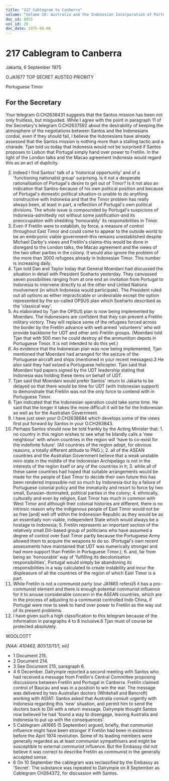 ```yaml
---
title: "217 Cablegram to Canberra"
volume: "Volume 20: Australia and the Indonesian Incorporation of Portuguese Timor, 1974-1976"
doc_id: 8055
vol_id: 20
doc_date: 1975-09-06
---
```


# 217 Cablegram to Canberra

Jakarta, 6 September 1975

O.JA1677 TOP SECRET AUSTEO PRIORITY

Portuguese Timor

## For the Secretary

Your telegram O.CH2638431 suggests that the Santos mission has been not only fruitless, but misguided. While I agree with the point in paragraph 11 of the Secretary's telegram O.CH2637592 about the desirability of keeping the atmosphere of the negotiations between Santos and the Indonesians cordial, even if they should fail, I believe the Indonesians have already assessed that the Santos mission is nothing more than a stalling tactic and a charade. Tjan told us today that Indonesia would not be surprised if Santos proposes to Lisbon that Portugal simply hand over power to Fretilin. In the light of the London talks and the Macao agreement Indonesia would regard this as an act of duplicity.

  2. Indeed I find Santos' talk of a 'historical opportunity' and of a 'functioning nationalist group' surprising. Is it not a desperate rationalisation of Portugal's desire to get out of Timor? Is it not also an indication that Santos-because of his own political position and because of Portugal's domestic political situation-is unable to do anything constructive with Indonesia and that the Timor problem has really always been, at least in part, a reflection of Portugal's own political divisions. The whole issue is compounded by Portugal's suspicions of Indonesia-admittedly not without some justification-and its preoccupation with shedding 'honourably' its responsibilities in Timor.
  3. Even if Fretilin were to establish, by force, a measure of control throughout East Timor and could come to appear to the outside world to be an embryonic viable government-this remains unestablished despite Michael Darby's views and Fretilin's claims-this would be done in disregard to the London talks, the Macao agreement and the views of the two other parties in the colony. It would also ignore the problem of the more than 3000 refugees already in Indonesian Timor. This number is increasing daily.
  4. Tjan told Dan and Taylor today that General Moerdani had discussed the situation in detail with President Soeharto yesterday. They canvassed seven possibilities ranging from at one end an invitation from Portugal to Indonesia to intervene directly to at the other end United Nations involvement (in which Indonesia would participate). The President ruled out all options as either impracticable or undesirable except the option represented by the so-called OPSUS plan which Soeharto described as the 'classical way'.
  5. As elaborated by Tjan the OPSUS plan is now being implemented by Moerdani. The Indonesians are confident that they can prevent a Fretilin military victory. They will replace some of the refugees forced across the border by the Fretilin advance with well armed 'volunteers' who will provide backbone for UDT and other anti-Fretilin groups. (Moerdani told Tjan that with 500 men he could destroy all the ammunition depots in Portuguese Timor. It is not intended to do this yet.)
  6. As evidence that the Indonesian plan was now being implemented, Tjan mentioned that Moerdani had arranged for the seizure of the Portuguese aircraft and ships (mentioned in your recent messages).3 He also said they had seized a Portuguese helicopter. Tjan said that Moerdani had papers signed by the UDT leadership stating that Indonesia was holding these items on behalf of UDT.
  7. Tjan said that Moerdani would prefer Santos' return to Jakarta to be delayed so that there would be time for UDT (with Indonesian support) to demonstrate that Fretilin was not the only force to contend with in Portuguese Timor.
  8. Tjan indicated that the Indonesian operation could take some time. He said that the longer it takes the more difficult it will be for the Indonesian as well as for the Australian Government.
  9. I have just seen your O.CH2638684 which develops some of the views first put forward by Santos in your O.CH263843.
  10. Perhaps Santos should now be told frankly by the Acting Minister that: 
    1. no country in this region wishes to see what he blandly calls a 'new neighbour' with whom countries in the region will 'have to co-exist for the indefinite future'. (All countries of the region adopt, for obvious reasons, a totally different attitude to PNG.);
    2. all of the ASEAN countries and the Australian Government believe that a weak unstable mini-state in the middle of the Indonesian Archipelago is not in the interests of the region itself or any of the countries in it;
    3. while all of these same countries had hoped that suitable arrangements would be made for the people of East Timor to decide their own future this has been rendered impossible-not so much by Indonesia-but by a failure of Portuguese colonial policy and the immaturity and resort to force by two small, Eurasian-dominated, political parties in the colony;
    4. ethnically, culturally and even by religion, East Timor has much in common with West Timor and although their colonial histories are different, there is no intrinsic reason why the indigenous people of East Timor would not be as free [and] well off within the Indonesian Republic as they would be as an essentially non-viable, independent State which would always be a hostage to Indonesia;
    5. Fretilin represents an important section of the relatively small Dili-based group of politicians who have assumed a degree of control over East Timor partly because the Portuguese Army allowed them to acquire the weapons to do so. (Portugal's own recent assessments have maintained that UDT was numerically stronger and had more support than Fretilin in Portuguese Timor.);
    6. and, far from being an 'honourable' way of 'fulfilling its decolonisation responsibilities', Portugal would simply be abandoning its responsibilities in a way calculated to create instability and incur the displeasure of all the countries of the region of which East Timor is a part.
  11. While Fretilin is not a communist party (our JA1665 refers)5 it has a pro-communist element and there is enough potential communist influence for it to arouse considerable concern in the ASEAN countries, which are in the process of adjusting to a communist controlled Indo China, if Portugal were now to seek to hand over power to Fretilin as the way out of its present problems.
  12. I have given such a high classification to this telegram because of the information in paragraphs 4 to 8 inclusive.6 Tjan must of course be protected absolutely.



WOOLCOTT

_[NAA: A10463, 801/13/11/1, xiii]_

  * 1 Document 215. 
  * 2 Document 214. 
  * 3 See Document 215, paragraph 6. 
  * 4 6 December. Dalrymple reported a second meeting with Santos who had received a message from Fretilin's Central Committee proposing discussions between Fretilin and Portugal in Canberra. Fretilin claimed control of Baucau and was in a position to win the war. The message was delivered by two Australian doctors (Whitehall and Bancroft) working with ASIAT: Santos asked that Australia consult urgently with Indonesia regarding this 'new' situation, and permit him to send the doctors back to Dili with a return message. Dalrymple thought Santos now believed he had 'found a way to disengage, leaving Australia and Indonesia to put up with the consequences'. 
  * 5 Cablegram JA1665 (5 September) argued, briefly, that communist influence might have been stronger if Fretilin had been in existence before the April 1974 revolution. Some of its leading members were generally regarded as at least communist sympathisers and might be susceptible to external communist influence. But the Embassy did not believe it was correct to describe Fretilin as communist in the generally accepted sense. 
  * 6 On 10 September the cablegram was reclassified by the Embassy as 'Secret'. The substance was repeated to Dalrymple on 8 September as Cablegram CH264372, for discussion with Santos.


